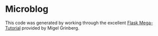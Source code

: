 # Microblog

This code was generated by working through the excellent [Flask Mega-Tutorial](https://blog.miguelgrinberg.com/post/the-flask-mega-tutorial-part-i-hello-world) provided by Migel Grinberg.
